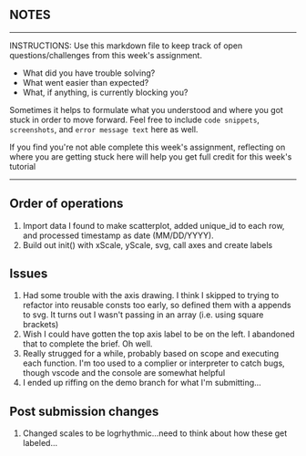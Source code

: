 ## NOTES

-----------
INSTRUCTIONS:
Use this markdown file to keep track of open questions/challenges from this week's assignment.
- What did you have trouble solving?
- What went easier than expected?
- What, if anything, is currently blocking you?

Sometimes it helps to formulate what you understood and where you got stuck in order to move forward. Feel free to include `code snippets`, `screenshots`, and `error message text` here as well.

If you find you're not able complete this week's assignment, reflecting on where you are getting stuck here will help you get full credit for this week's tutorial

------------

## Order of operations

1. Import data I found to make scatterplot, added unique_id to each row, and processed timestamp as date (MM/DD/YYYY).
2. Build out init() with xScale, yScale, svg, call axes and create labels

## Issues

1. Had some trouble with the axis drawing. I think I skipped to trying to refactor into reusable consts too early, so defined them with a appends to svg. It turns out I wasn't passing in an array (i.e. using square brackets)
2. Wish I could have gotten the top axis label to be on the left. I abandoned that to complete the brief. Oh well.
3. Really strugged for a while, probably based on scope and executing each function. I'm too used to a complier or interpreter to catch bugs, though vscode and the console are somewhat helpful
4. I ended up riffing on the demo branch for what I'm submitting...

## Post submission changes

1. Changed scales to be logrhythmic...need to think about how these get labeled...